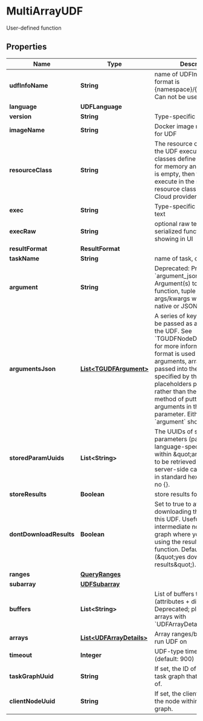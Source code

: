 

# MultiArrayUDF

User-defined function

## Properties

| Name | Type | Description | Notes |
|------------ | ------------- | ------------- | -------------|
|**udfInfoName** | **String** | name of UDFInfo to run, format is {namespace}/{udf_name}. Can not be used with exec |  [optional] |
|**language** | **UDFLanguage** |  |  [optional] |
|**version** | **String** | Type-specific version |  [optional] |
|**imageName** | **String** | Docker image name to use for UDF |  [optional] |
|**resourceClass** | **String** | The resource class to use for the UDF execution. Resource classes define resource limits for memory and CPUs. If this is empty, then the UDF will execute in the standard resource class of the TileDB Cloud provider.  |  [optional] |
|**exec** | **String** | Type-specific executable text |  [optional] |
|**execRaw** | **String** | optional raw text to store of serialized function, used for showing in UI |  [optional] |
|**resultFormat** | **ResultFormat** |  |  [optional] |
|**taskName** | **String** | name of task, optional |  [optional] |
|**argument** | **String** | Deprecated: Prefer to use &#x60;argument_json&#x60; instead. Argument(s) to pass to UDF function, tuple or list of args/kwargs which can be in native or JSON format  |  [optional] |
|**argumentsJson** | [**List&lt;TGUDFArgument&gt;**](TGUDFArgument.md) | A series of key-value pairs to be passed as arguments into the UDF. See &#x60;TGUDFNodeData.arguments&#x60; for more information. If this format is used to pass arguments, arrays will be passed into the UDF as specified by the Node placeholders passed in here, rather than the classic method of putting all array arguments in the first parameter. Either this or &#x60;argument&#x60; should be set.  |  [optional] |
|**storedParamUuids** | **List&lt;String&gt;** | The UUIDs of stored input parameters (passed in a language-specific format within \&quot;argument\&quot;) to be retrieved from the server-side cache. Serialized in standard hex format with no {}. |  [optional] |
|**storeResults** | **Boolean** | store results for later retrieval |  [optional] |
|**dontDownloadResults** | **Boolean** | Set to true to avoid downloading the results of this UDF. Useful for intermediate nodes in a task graph where you will not be using the results of your function. Defaults to false (\&quot;yes download results\&quot;). |  [optional] |
|**ranges** | [**QueryRanges**](QueryRanges.md) |  |  [optional] |
|**subarray** | [**UDFSubarray**](UDFSubarray.md) |  |  [optional] |
|**buffers** | **List&lt;String&gt;** | List of buffers to fetch (attributes + dimensions). Deprecated; please set arrays with &#x60;UDFArrayDetails&#x60;. |  [optional] |
|**arrays** | [**List&lt;UDFArrayDetails&gt;**](UDFArrayDetails.md) | Array ranges/buffer into to run UDF on |  [optional] |
|**timeout** | **Integer** | UDF-type timeout in seconds (default: 900) |  [optional] |
|**taskGraphUuid** | **String** | If set, the ID of the log for the task graph that this was part of.  |  [optional] |
|**clientNodeUuid** | **String** | If set, the client-defined ID of the node within this task&#39;s graph.  |  [optional] |




